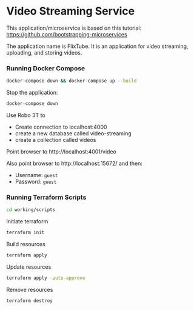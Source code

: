 # Video Streaming Service

This application/microservice is based on this tutorial: https://github.com/bootstrapping-microservices

The application name is FlixTube. It is an application for video streaming, uploading, and storing videos.


### Running Docker Compose
```bash
docker-compose down && docker-compose up --build
```
Stop the application:
```bash
docker-compose down
```
Use Robo 3T to 
* Create connection to localhost:4000
* create a new database called video-streaming
* create a collection called videos

Point browser to http://localhost:4001/video

Also point browser to http://localhost:15672/ and then:
* Username: `guest`
* Password: `guest`

### Running Terraform Scripts
```bash
cd working/scripts
```

Initiate terraform 
```bash
terraform init
```

Build resources
```bash
terraform apply
```

Update resources
```bash
terraform apply -auto-approve
```

Remove resources
```bash
terraform destroy
```


